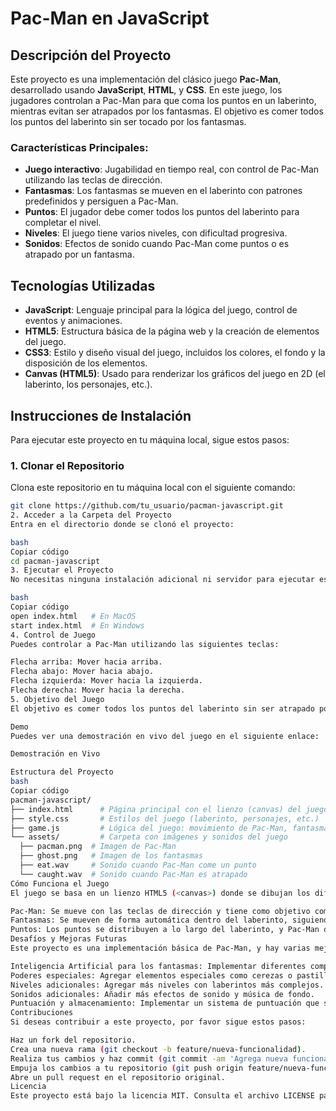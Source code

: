 # Pac-Man en JavaScript

## Descripción del Proyecto

Este proyecto es una implementación del clásico juego **Pac-Man**, desarrollado usando **JavaScript**, **HTML**, y **CSS**. En este juego, los jugadores controlan a Pac-Man para que coma los puntos en un laberinto, mientras evitan ser atrapados por los fantasmas. El objetivo es comer todos los puntos del laberinto sin ser tocado por los fantasmas.

### Características Principales:

- **Juego interactivo**: Jugabilidad en tiempo real, con control de Pac-Man utilizando las teclas de dirección.
- **Fantasmas**: Los fantasmas se mueven en el laberinto con patrones predefinidos y persiguen a Pac-Man.
- **Puntos**: El jugador debe comer todos los puntos del laberinto para completar el nivel.
- **Niveles**: El juego tiene varios niveles, con dificultad progresiva.
- **Sonidos**: Efectos de sonido cuando Pac-Man come puntos o es atrapado por un fantasma.

## Tecnologías Utilizadas

- **JavaScript**: Lenguaje principal para la lógica del juego, control de eventos y animaciones.
- **HTML5**: Estructura básica de la página web y la creación de elementos del juego.
- **CSS3**: Estilo y diseño visual del juego, incluidos los colores, el fondo y la disposición de los elementos.
- **Canvas (HTML5)**: Usado para renderizar los gráficos del juego en 2D (el laberinto, los personajes, etc.).

## Instrucciones de Instalación

Para ejecutar este proyecto en tu máquina local, sigue estos pasos:

### 1. Clonar el Repositorio

Clona este repositorio en tu máquina local con el siguiente comando:

```bash
git clone https://github.com/tu_usuario/pacman-javascript.git
2. Acceder a la Carpeta del Proyecto
Entra en el directorio donde se clonó el proyecto:

bash
Copiar código
cd pacman-javascript
3. Ejecutar el Proyecto
No necesitas ninguna instalación adicional ni servidor para ejecutar este juego. Simplemente abre el archivo index.html en tu navegador para jugar:

bash
Copiar código
open index.html   # En MacOS
start index.html  # En Windows
4. Control de Juego
Puedes controlar a Pac-Man utilizando las siguientes teclas:

Flecha arriba: Mover hacia arriba.
Flecha abajo: Mover hacia abajo.
Flecha izquierda: Mover hacia la izquierda.
Flecha derecha: Mover hacia la derecha.
5. Objetivo del Juego
El objetivo es comer todos los puntos del laberinto sin ser atrapado por los fantasmas. Cuando todos los puntos son comidos, avanzas al siguiente nivel.

Demo
Puedes ver una demostración en vivo del juego en el siguiente enlace:

Demostración en Vivo

Estructura del Proyecto
bash
Copiar código
pacman-javascript/
├── index.html      # Página principal con el lienzo (canvas) del juego
├── style.css       # Estilos del juego (laberinto, personajes, etc.)
├── game.js         # Lógica del juego: movimiento de Pac-Man, fantasmas y puntuación
└── assets/         # Carpeta con imágenes y sonidos del juego
  ├── pacman.png  # Imagen de Pac-Man
  ├── ghost.png   # Imagen de los fantasmas
  ├── eat.wav     # Sonido cuando Pac-Man come un punto
  └── caught.wav  # Sonido cuando Pac-Man es atrapado
Cómo Funciona el Juego
El juego se basa en un lienzo HTML5 (<canvas>) donde se dibujan los diferentes elementos del juego. La lógica del movimiento de Pac-Man y los fantasmas se controla a través de JavaScript. La animación del movimiento y las interacciones del jugador se gestionan mediante el uso de requestAnimationFrame.

Pac-Man: Se mueve con las teclas de dirección y tiene como objetivo comer todos los puntos en el laberinto.
Fantasmas: Se mueven de forma automática dentro del laberinto, siguiendo patrones predefinidos.
Puntos: Los puntos se distribuyen a lo largo del laberinto, y Pac-Man debe comerlos para avanzar.
Desafíos y Mejoras Futuras
Este proyecto es una implementación básica de Pac-Man, y hay varias mejoras que se pueden hacer:

Inteligencia Artificial para los fantasmas: Implementar diferentes comportamientos para los fantasmas (como "seguir" o "huir" de Pac-Man).
Poderes especiales: Agregar elementos especiales como cerezas o pastillas de poder que cambian el comportamiento de los fantasmas.
Niveles adicionales: Agregar más niveles con laberintos más complejos.
Sonidos adicionales: Añadir más efectos de sonido y música de fondo.
Puntuación y almacenamiento: Implementar un sistema de puntuación que se guarde en el navegador o en un servidor.
Contribuciones
Si deseas contribuir a este proyecto, por favor sigue estos pasos:

Haz un fork del repositorio.
Crea una nueva rama (git checkout -b feature/nueva-funcionalidad).
Realiza tus cambios y haz commit (git commit -am 'Agrega nueva funcionalidad').
Empuja los cambios a tu repositorio (git push origin feature/nueva-funcionalidad).
Abre un pull request en el repositorio original.
Licencia
Este proyecto está bajo la licencia MIT. Consulta el archivo LICENSE para más detalles.

